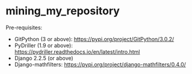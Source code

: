 # mining_my_repository

Pre-requisites:
- GitPython (3 or above): https://pypi.org/project/GitPython/3.0.2/
- PyDriller (1.9 or above): https://pydriller.readthedocs.io/en/latest/intro.html
- Django 2.2.5 (or above)
- Django-mathfilters: https://pypi.org/project/django-mathfilters/0.4.0/
